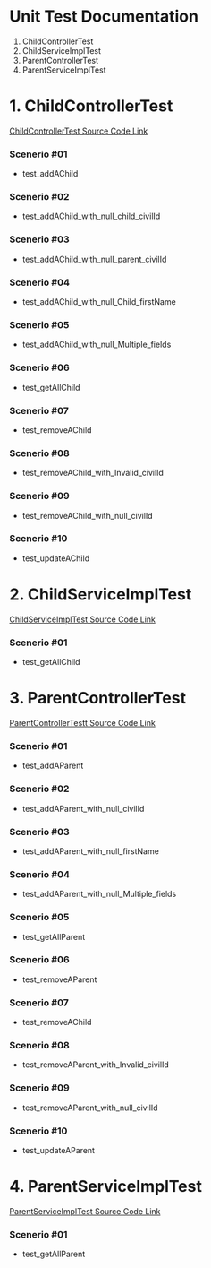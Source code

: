 # Unit Test Documentation

1. ChildControllerTest
2. ChildServiceImplTest
3. ParentControllerTest
4. ParentServiceImplTest

# 1. ChildControllerTest
[ChildControllerTest Source Code Link](./../src/test/java/com/example/demo/controller/ChildControllerTest.java)
### Scenerio #01
- test_addAChild
### Scenerio #02
- test_addAChild_with_null_child_civilId
### Scenerio #03
- test_addAChild_with_null_parent_civilId
### Scenerio #04
- test_addAChild_with_null_Child_firstName
### Scenerio #05
- test_addAChild_with_null_Multiple_fields
### Scenerio #06
- test_getAllChild
### Scenerio #07
- test_removeAChild
### Scenerio #08
- test_removeAChild_with_Invalid_civilId
### Scenerio #09
- test_removeAChild_with_null_civilId
### Scenerio #10
- test_updateAChild

# 2. ChildServiceImplTest
[ChildServiceImplTest Source Code Link](./../src/test/java/com/example/demo/serviceimplementation/ChildServiceImplTest.java)
### Scenerio #01
- test_getAllChild

# 3. ParentControllerTest
[ParentControllerTestt Source Code Link](./../src/test/java/com/example/demo/controller/ParentControllerTest.java)
### Scenerio #01
- test_addAParent
### Scenerio #02
- test_addAParent_with_null_civilId
### Scenerio #03
- test_addAParent_with_null_firstName
### Scenerio #04
- test_addAParent_with_null_Multiple_fields
### Scenerio #05
- test_getAllParent
### Scenerio #06
- test_removeAParent
### Scenerio #07
- test_removeAChild
### Scenerio #08
- test_removeAParent_with_Invalid_civilId
### Scenerio #09
- test_removeAParent_with_null_civilId
### Scenerio #10
- test_updateAParent

# 4. ParentServiceImplTest
[ParentServiceImplTest Source Code Link](./../src/test/java/com/example/demo/serviceimplementation/ParentServiceImplTest.java)
### Scenerio #01
- test_getAllParent

